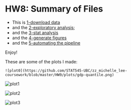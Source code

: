 HW8: Summary of Files
==========================
  
* This is [1-download data](https://github.com/STAT545-UBC/zz_michelle_lee-coursework/blob/master/HW9/1-download-data.md)
* and the [2-exploratory analysis](https://github.com/STAT545-UBC/zz_michelle_lee-coursework/blob/master/HW9/2-exploratory-analysis.md);
* and the [3-stat analysis](https://github.com/STAT545-UBC/zz_michelle_lee-coursework/blob/master/HW9/3-stat-analysis.md)
* and the [4-generate figures](https://github.com/STAT545-UBC/zz_michelle_lee-coursework/blob/master/HW9/4-generate-figures.md)
* and the [5-automating the pipeline](https://github.com/STAT545-UBC/zz_michelle_lee-coursework/blob/master/HW9/5-automate-pipeline.md)

Enjoy!
  
  
  These are some of the plots I made:
  
    ![plot0](https://github.com/STAT545-UBC/zz_michelle_lee-coursework/blob/master/HW9/plots/gdp-quantile.png)
  
  
  ![plot1](https://raw.githubusercontent.com/STAT545-UBC/zz_michelle_lee-coursework/master/HW9/plots/r-sq-asia.png?token=AIW6LnWIIGYfWgHxw1sKiUs4FBFkR0mpks5Ud4qfwA%3D%3D)

![plot2](https://github.com/STAT545-UBC/zz_michelle_lee-coursework/blob/master/HW9/plots/lifeExp-quantile.png)

![plot3](https://github.com/STAT545-UBC/zz_michelle_lee-coursework/blob/master/HW9/plots/r-sq-africa.png)
